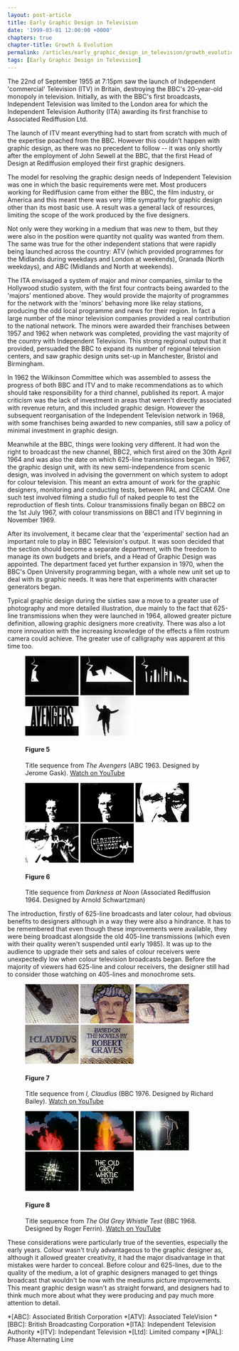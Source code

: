 ```yaml
---
layout: post-article
title: Early Graphic Design in Television
date: '1999-03-01 12:00:00 +0000'
chapters: true
chapter-title: Growth & Evolution
permalink: /articles/early_graphic_design_in_television/growth_evolution/
tags: [Early Graphic Design in Television]
---
```

The 22nd of September 1955 at 7:15pm saw the launch of Independent 'commercial' Television (ITV) in Britain, destroying the BBC's 20-year-old monopoly in television. Initially, as with the BBC's first broadcasts, Independent Television was limited to the London area for which the Independent Television Authority (ITA) awarding its first franchise to Associated Rediffusion Ltd.

The launch of ITV meant everything had to start from scratch with much of the expertise poached from the BBC. However this couldn't happen with graphic design, as there was no precedent to follow -- it was only shortly after the employment of John Sewell at the BBC, that the first Head of Design at Rediffusion employed their first graphic designers.

The model for resolving the graphic design needs of Independent Television was one in which the basic requirements were met. Most producers working for Rediffusion came from either the BBC, the film industry, or America and this meant there was very little sympathy for graphic design other than its most basic use. A result was a general lack of resources, limiting the scope of the work produced by the five designers.

Not only were they working in a medium that was new to them, but they were also in the position were quantity not quality was wanted from them. The same was true for the other independent stations that were rapidly being launched across the country: ATV (which provided programmes for the Midlands during weekdays and London at weekends), Granada (North weekdays), and ABC (Midlands and North at weekends).

The ITA envisaged a system of major and minor companies, similar to the Hollywood studio system, with the first four contracts being awarded to the 'majors' mentioned above. They would provide the majority of programmes for the network with the 'minors' behaving more like relay stations, producing the odd local programme and news for their region. In fact a large number of the minor television companies provided a real contribution to the national network. The minors were awarded their franchises between 1957 and 1962 when network was completed, providing the vast majority of the country with Independent Television. This strong regional output that it provided, persuaded the BBC to expand its number of regional television centers, and saw graphic design units set-up in Manchester, Bristol and Birmingham.

In 1962 the Wilkinson Committee which was assembled to assess the progress of both BBC and ITV and to make recommendations as to which should take responsibility for a third channel, published its report. A major criticism was the lack of investment in areas that weren't directly associated with revenue return, and this included graphic design. However the subsequent reorganisation of the Independent Television network in 1968, with some franchises being awarded to new companies, still saw a policy of minimal investment in graphic design.

Meanwhile at the BBC, things were looking very different. It had won the right to broadcast the new channel, BBC2, which first aired on the 30th April 1964 and was also the date on which 625-line transmissions began. In 1967, the graphic design unit, with its new semi-independence from scenic design, was involved in advising the government on which system to adopt for colour television. This meant an extra amount of work for the graphic designers, monitoring and conducting tests, between PAL and CECAM. One such test involved filming a studio full of naked people to test the reproduction of flesh tints. Colour transmissions finally began on BBC2 on the 1st July 1967, with colour transmissions on BBC1 and ITV beginning in November 1969.

After its involvement, it became clear that the 'experimental' section had an important role to play in BBC Television's output. It was soon decided that the section should become a separate department, with the freedom to manage its own budgets and briefs, and a Head of Graphic Design was appointed. The department faced yet further expansion in 1970, when the BBC's Open University programming began, with a whole new unit set up to deal with its graphic needs. It was here that experiments with character generators began.

Typical graphic design during the sixties saw a move to a greater use of photography and more detailed illustration, due mainly to the fact that 625-line transmissions when they were launched in 1964, allowed greater picture definition, allowing graphic designers more creativity. There was also a lot more innovation with the increasing knowledge of the effects a film rostrum camera could achieve. The greater use of calligraphy was apparent at this time too.

<figure id="figure-5">
    <img class="left" src="/assets/images/articles/early_graphic_design_in_television/figure-5a.png" alt="Still from 'The Avengers' opening sequence" />
    <img class="left" src="/assets/images/articles/early_graphic_design_in_television/figure-5b.png" alt="Still from 'The Avengers' opening sequence" />
    <img class="left" src="/assets/images/articles/early_graphic_design_in_television/figure-5c.png" alt="Still from 'The Avengers' opening sequence" />
    <img class="left" src="/assets/images/articles/early_graphic_design_in_television/figure-5d.png" alt="Still from 'The Avengers' opening sequence" />
    <img class="left" src="/assets/images/articles/early_graphic_design_in_television/figure-5e.png" alt="Still from 'The Avengers' opening sequence" />
    <figcaption>
        <h4>Figure 5</h4>
        <p>Title sequence from <cite>The Avengers</cite> (ABC 1963. Designed by Jerome Gask). <a href="http://www.youtube.com/watch?v=aDy_-dvMCNs" rel="related">Watch on YouTube</a></p>
    </figcaption>
</figure>

<figure id="figure-6">
    <img class="left" src="/assets/images/articles/early_graphic_design_in_television/figure-6a.png" alt="Still from 'Darkness at Noon' opening sequence" />
    <img class="left" src="/assets/images/articles/early_graphic_design_in_television/figure-6b.png" alt="Still from 'Darkness at Noon' opening sequence" />
    <img class="left" src="/assets/images/articles/early_graphic_design_in_television/figure-6c.png" alt="Still from 'Darkness at Noon' opening sequence" />
    <img class="left" src="/assets/images/articles/early_graphic_design_in_television/figure-6d.png" alt="Still from 'Darkness at Noon' opening sequence" />
    <img class="left" src="/assets/images/articles/early_graphic_design_in_television/figure-6e.png" alt="Still from 'Darkness at Noon' opening sequence" />
    <figcaption>
        <h4>Figure 6</h4>
        <p>Title sequence from <cite>Darkness at Noon</cite> (Associated Rediffusion 1964. Designed by Arnold Schwartzman)</p>
    </figcaption>
</figure>

The introduction, firstly of 625-line broadcasts and later colour, had obvious benefits to designers although in a way they were also a hindrance. It has to be remembered that even though these improvements were available, they were being broadcast alongside the old 405-line transmissions (which even with their quality weren't suspended until early 1985). It was up to the audience to upgrade their sets and sales of colour receivers were unexpectedly low when colour television broadcasts began. Before the majority of viewers had 625-line and colour receivers, the designer still had to consider those watching on 405-lines and monochrome sets.

<figure id="figure-7">
    <img class="left" src="/assets/images/articles/early_graphic_design_in_television/figure-7a.png" alt="Still from 'I, Claudius' opening sequence" />
    <img class="left" src="/assets/images/articles/early_graphic_design_in_television/figure-7b.png" alt="Still from 'I, Claudius' opening sequence" /> 
    <img class="left" src="/assets/images/articles/early_graphic_design_in_television/figure-7c.png" alt="Still from 'I, Claudius' opening sequence" />
    <img class="left" src="/assets/images/articles/early_graphic_design_in_television/figure-7d.png" alt="Still from 'I, Claudius' opening sequence" />
    <img class="left" src="/assets/images/articles/early_graphic_design_in_television/figure-7e.png" alt="Still from 'I, Claudius' opening sequence" />
    <figcaption>
        <h4>Figure 7</h4>
        <p>Title sequence from <cite>I, Claudius</cite> (BBC 1976. Designed by Richard Bailey). <a href="http://www.youtube.com/watch?v=pKwaCTfa1EE" rel="related">Watch on YouTube</a></p>
    </figcaption>
</figure>

<figure id="figure-8">
    <img class="left" src="/assets/images/articles/early_graphic_design_in_television/figure-8a.png" alt="Still from 'The Old Grey Whistle Test' opening sequence" /> 
    <img class="left" src="/assets/images/articles/early_graphic_design_in_television/figure-8b.png" alt="Still from 'The Old Grey Whistle Test' opening sequence" />
    <img class="left" src="/assets/images/articles/early_graphic_design_in_television/figure-8c.png" alt="Still from 'The Old Grey Whistle Test' opening sequence" />
    <img class="left" src="/assets/images/articles/early_graphic_design_in_television/figure-8d.png" alt="Still from 'The Old Grey Whistle Test' opening sequence" />
    <img class="left" src="/assets/images/articles/early_graphic_design_in_television/figure-8e.png" alt="Still from 'The Old Grey Whistle Test' opening sequence" />
    <figcaption>
        <h4>Figure 8</h4>
        <p>Title sequence from <cite>The Old Grey Whistle Test</cite> (BBC 1968. Designed by Roger Ferrin). <a href="http://www.youtube.com/watch?v=KNNAfzKwRn4" rel="related">Watch on YouTube</a></p>
    </figcaption>
</figure>

These considerations were particularly true of the seventies, especially the early years. Colour wasn't truly advantageous to the graphic designer as, although it allowed greater creativity, it had the major disadvantage in that mistakes were harder to conceal. Before colour and 625-lines, due to the quality of the medium, a lot of graphic designers managed to get things broadcast that wouldn't be now with the mediums picture improvements. This meant graphic design wasn't as straight forward, and designers had to think much more about what they were producing and pay much more attention to detail.

*[ABC]: Associated British Corporation
*[ATV]: Associated TeleVision
*[BBC]: British Broadcasting Corporation
*[ITA]: Independent Television Authority
*[ITV]: Independant Television
*[Ltd]: Limited company
*[PAL]: Phase Alternating Line